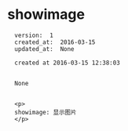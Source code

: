 
  # showimage

      version:  1
      created_at:  2016-03-15
      updated_at:  None

      created at 2016-03-15 12:38:03 


      None


      <p>
      showimage: 显示图片
      </p>

  